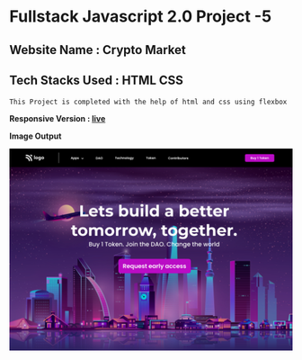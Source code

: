# Fullstack Javascript 2.0 Project -5

## Website Name : Crypto Market
## Tech Stacks Used : HTML CSS

```text
This Project is completed with the help of html and css using flexbox

```
**Responsive Version : [live](https://crypto-proj-5.netlify.app/)**

**Image Output**

![output](./Output%20Image.png)